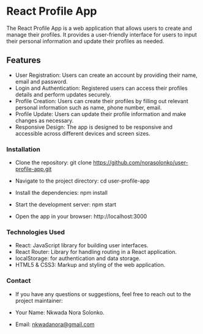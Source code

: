 # React Profile App
The React Profile App is a web application that allows users to create and manage their profiles. It provides a user-friendly interface for users to input their personal information and update their profiles as needed.

## Features
- User Registration: Users can create an account by providing their name, email and password.
- Login and Authentication: Registered users can access their profiles details and perform updates securely.
- Profile Creation: Users can create their profiles by filling out relevant personal information such as name, phone number, email.
- Profile Update: Users can update their profile information and make changes as necessary.
- Responsive Design: The app is designed to be responsive and accessible across different devices and screen sizes.

### Installation
- Clone the repository: git clone https://github.com/norasolonko/user-profile-app.git

- Navigate to the project directory: cd user-profile-app

- Install the dependencies: npm install

- Start the development server: npm start

- Open the app in your browser: http://localhost:3000

### Technologies Used
- React: JavaScript library for building user interfaces.
- React Router: Library for handling routing in a React application.
- localStorage: for authentication and data storage.
- HTML5 & CSS3: Markup and styling of the web application.

### Contact
- If you have any questions or suggestions, feel free to reach out to the project maintainer:

- Your Name: Nkwada Nora Solonko.
- Email: nkwadanora@gmail.com